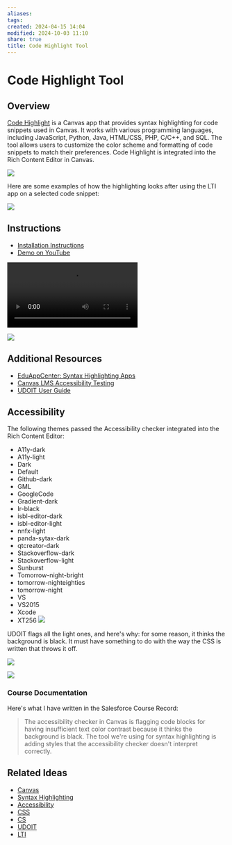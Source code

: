 ```yaml
---
aliases: 
tags: 
created: 2024-04-15 14:04
modified: 2024-10-03 11:10
share: true
title: Code Highlight Tool
---
```


# Code Highlight Tool

## Overview

[Code Highlight](https://www.eduappcenter.com/apps/6199) is a Canvas app that provides syntax highlighting for code snippets used in Canvas. It works with various programming languages, including JavaScript, Python, Java, HTML/CSS, PHP, C/C++, and SQL. The tool allows users to customize the color scheme and formatting of code snippets to match their preferences. Code Highlight is integrated into the Rich Content Editor in Canvas.

![](./Reference/images/code_highlight_2.png)

Here are some examples of how the highlighting looks after using the LTI app on a selected code snippet:

![](./Reference/images/code_highlight_1.png)

## Instructions

- [Installation Instructions](https://www.wyelearning.com/support/code-highlight/#installation)
- [Demo on YouTube](https://youtu.be/cqFcjX3VN8U?si=KxLveauikkM3lvu4)

![](./Reference/images/code_highlight.mp4)

![](./Reference/images/code_highlight_3.png)

## Additional Resources

- [EduAppCenter: Syntax Highlighting Apps](https://www.eduappcenter.com/apps/6199)
- [Canvas LMS Accessibility Testing](https://osuecampus.slack.com/archives/C028KHFNFGV/p1712961114889129?thread_ts=1712956645.737099&cid=C028KHFNFGV)
- [UDOIT User Guide](https://osuecampus.slack.com/archives/C028KHFNFGV/p1712961362931619?thread_ts=1712956645.737099&cid=C028KHFNFGV)

## Accessibility

The following themes passed the Accessibility checker integrated into the Rich Content Editor:

- A11y-dark
- A11y-light
- Dark
- Default
- Github-dark
- GML
- GoogleCode
- Gradient-dark
- Ir-black
- isbl-editor-dark
- isbl-editor-light
- nnfx-light
- panda-sytax-dark
- qtcreator-dark
- Stackoverflow-dark
- Stackoverflow-light
- Sunburst
- Tomorrow-night-bright
- tomorrow-nighteighties
- tomorrow-night
- VS
- VS2015
- Xcode
- XT256
![](./Reference/images/code_highlight_3.png)

UDOIT flags all the light ones, and here's why: for some reason, it thinks the background is black. It must have something to do with the way the CSS is written that throws it off.

![](./Reference/images/code_highlight_5.png)

![](./Reference/images/udoit.PNG)

### Course Documentation

Here's what I have written in the Salesforce Course Record:

> The accessibility checker in Canvas is flagging code blocks for having insufficient text color contrast because it thinks the background is black. The tool we're using for syntax highlighting is adding styles that the accessibility checker doesn't interpret correctly.

## Related Ideas

- [Canvas](./Canvas.md)
- [Syntax Highlighting](Syntax%20Highlighting.md)
- [Accessibility](./Accessibility.md)
- [CSS](CSS.md)
- [CS](CS.md)
- [UDOIT](UDOIT.md)
- [LTI](LTI.md)


